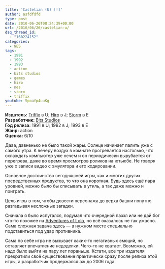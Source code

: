 ```yaml
---
title: 'Castelian (U) [!]'
author: asfdfdfd
type: post
date: 2010-06-26T08:24:39+00:00
url: /2010/06/26/castelian-u/
dsq_thread_id:
  - "160224152"
categories:
  - NES
tags:
  - 1991
  - 1992
  - 1993
  - action
  - bits studios
  - games
  - hiro
  - nes
  - storm
  - triffix
youtube: 5poaYp4uuKg
---
```

**Издатель:** [Triffix][1] в U; [Hiro][2] в J; [Storm][3] в E  
**Разработчик:** [Bits Studios][4]  
**Год релиза:** 1991 в U; 1992 в J; 1993 в E  
**Жанр:** action  
**Оценка:** 6/10

Дааа, давненько не было такой жары. Солнце начинает палить уже с самого утра. К вечеру воздух в комнате прогревается настолько, что охлаждать компьютер уже нечем и он периодически вырубается от перегрева, даже во время просмотров роликов на ютьюбе. Не говоря уже о записи видео с эмулятора и его кодировании.

<!--more-->

Основное достоинство сегодняшней игры, как и многих других посредственных продуктов, то что она короткая. Будь здесь ещё пара уровней, можно было бы списывать в утиль, а так даже можно и поиграть.

Цель игры в том, чтобы довести персонажа до верха башни попутно разгадывая несложные загадки.

Сначала я было испугался, подумал что очередной паззл или не дай бог что-то похожее на [Adventures of Lolo][5], но всё оказалось не так ужасно. Сама сложная задача здесь — в нужном месте специально подставиться под удар противника.

Сама по себе игра не вызывает каких-то негативных эмоций, но оставляет впечатление недоделки. Чего-то не хватает. Возможно, ей надо было выйти на пару лет пораньше. Кстати, все три издателя прекратили своё существование практически сразу после релиза этой игры, а разработчик продержался аж до 2006 года.

 [1]: https://www.mobygames.com/company/triffix-entertainment-inc
 [2]: https://www.mobygames.com/company/hiro-co-ltd
 [3]: https://www.mobygames.com/company/storm
 [4]: https://www.mobygames.com/company/bits-studios-ltd
 [5]: /2009/02/14/adventures-of-lolo-u/
